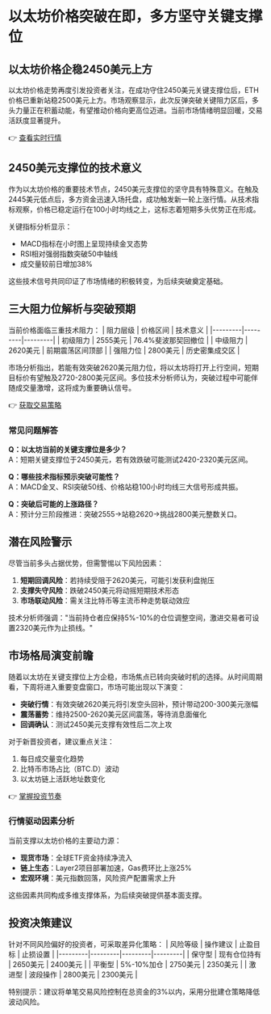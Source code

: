 # 以太坊价格突破在即，多方坚守关键支撑位

## 以太坊价格企稳2450美元上方

以太坊价格走势再度引发投资者关注，在成功守住2450美元关键支撑位后，ETH价格已重新站稳2500美元上方。市场观察显示，此次反弹突破关键阻力区后，多头力量正在积蓄动能，有望推动价格向更高位迈进。当前市场情绪明显回暖，交易活跃度显著提升。

👉 [查看实时行情](https://bit.ly/okx_welcome)

## 2450美元支撑位的技术意义

作为以太坊价格的重要技术节点，2450美元支撑位的坚守具有特殊意义。在触及2445美元低点后，多方资金迅速入场托盘，成功触发新一轮上涨行情。从技术指标观察，价格已稳定运行在100小时均线之上，这标志着短期多头优势正在形成。

关键指标分析显示：
- MACD指标在小时图上呈现持续金叉态势
- RSI相对强弱指数突破50中轴线
- 成交量较前日增加38%

这些技术信号共同印证了市场情绪的积极转变，为后续突破奠定基础。

## 三大阻力位解析与突破预期

当前价格面临三重技术阻力：
| 阻力层级 | 价格区间 | 技术意义 |
|---------|---------|---------|
| 初级阻力 | 2555美元 | 76.4%斐波那契回撤位 |
| 中级阻力 | 2620美元 | 前期震荡区间顶部 |
| 强阻力位 | 2800美元 | 历史密集成交区 |

市场分析指出，若能有效突破2620美元阻力位，将以太坊将打开上行空间，短期目标价有望触及2720-2800美元区间。多位技术分析师认为，突破过程中可能伴随成交量激增，这将成为重要确认信号。

👉 [获取交易策略](https://bit.ly/okx_welcome)

### 常见问题解答

**Q：以太坊当前的关键支撑位是多少？**  
A：短期关键支撑位于2450美元，若有效跌破可能测试2420-2320美元区间。

**Q：哪些技术指标预示突破可能性？**  
A：MACD金叉、RSI突破50线、价格站稳100小时均线三大信号形成共振。

**Q：突破后可能的上涨路径？**  
A：预计分三阶段推进：突破2555→站稳2620→挑战2800美元整数关口。

## 潜在风险警示

尽管当前多头占据优势，但需警惕以下风险因素：
1. **短期回调风险**：若持续受阻于2620美元，可能引发获利盘抛压
2. **支撑失守风险**：跌破2450美元将动摇短期技术形态
3. **市场联动风险**：需关注比特币等主流币种走势联动效应

技术分析师强调："当前持仓者应保持5%-10%的仓位调整空间，激进交易者可设置2320美元作为止损线。"

## 市场格局演变前瞻

随着以太坊在关键支撑位上方企稳，市场焦点已转向突破时机的选择。从时间周期看，下周将进入重要变盘窗口，市场可能出现以下演变：
- **突破行情**：有效突破2620美元将引发空头回补，预计带动200-300美元涨幅
- **震荡蓄势**：维持2500-2620美元区间震荡，等待消息面催化
- **回调确认**：测试2450美元支撑有效性后二次上攻

对于新晋投资者，建议重点关注：
1. 每日成交量变化趋势
2. 比特币市场占比（BTC.D）波动
3. 以太坊链上活跃地址数变化

👉 [掌握投资节奏](https://bit.ly/okx_welcome)

### 行情驱动因素分析

当前支撑以太坊价格的主要动力源：
- **现货市场**：全球ETF资金持续净流入
- **链上生态**：Layer2项目部署加速，Gas费环比上涨25%
- **宏观环境**：美元指数回落，风险资产配置需求上升

这些因素共同构成多维支撑体系，为后续突破提供基本面支撑。

## 投资决策建议

针对不同风险偏好的投资者，可采取差异化策略：
| 风险等级 | 操作建议 | 止盈目标 | 止损设置 |
|---------|---------|---------|---------|
| 保守型 | 现有仓位持有 | 2650美元 | 2400美元 |
| 平衡型 | 5%-10%加仓 | 2750美元 | 2350美元 |
| 激进型 | 波段操作 | 2800美元 | 2300美元 |

特别提示：建议将单笔交易风险控制在总资金的3%以内，采用分批建仓策略降低波动风险。